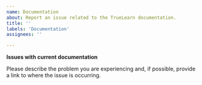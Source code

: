 ```yaml
---
name: Documentation
about: Report an issue related to the TrueLearn documentation.
title: ''
labels: 'Documentation'
assignees: ''

---
```


<!--
Before posting the issue, you can look at the documentation for the development version of TrueLearn to see if the issue has been fixed.

Dev doc link: https://truelearn.readthedocs.io/en/latest/index.html
-->

**Issues with current documentation**

Please describe the problem you are experiencing and, if possible, provide a link to where the issue is occurring.
